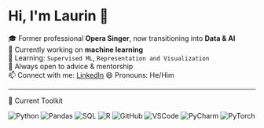 # Hi, I'm Laurin 👋

🎓 Former professional **Opera Singer**, now transitioning into **Data & AI**  
🔭 Currently working on **machine learning**  
🌱 Learning: `Supervised ML`, `Representation and Visualization`  
🤔 Always open to advice & mentorship  
📫 Connect with me: [LinkedIn](www.linkedin.com/in/laurin-siebert-8a790135a)
😄 Pronouns: He/Him

---

🧠 Current Toolkit

![Python](https://img.shields.io/badge/Python-3776AB?style=flat&logo=python&logoColor=white)
![Pandas](https://img.shields.io/badge/Pandas-150458?style=flat&logo=pandas&logoColor=white)
![SQL](https://img.shields.io/badge/SQL-4479A1?style=flat&logo=postgresql&logoColor=white)
![R](https://img.shields.io/badge/R-276DC3?style=flat&logo=r&logoColor=white)
![GitHub](https://img.shields.io/badge/GitHub-181717?style=flat&logo=github&logoColor=white)
![VSCode](https://img.shields.io/badge/VS_Code-007ACC?style=flat&logo=visualstudiocode&logoColor=white)
![PyCharm](https://img.shields.io/badge/PyCharm-000000?style=flat&logo=pycharm&logoColor=white)
![PyTorch](https://img.shields.io/badge/PyTorch-EE4C2C?style=flat&logo=pytorch&logoColor=white)
